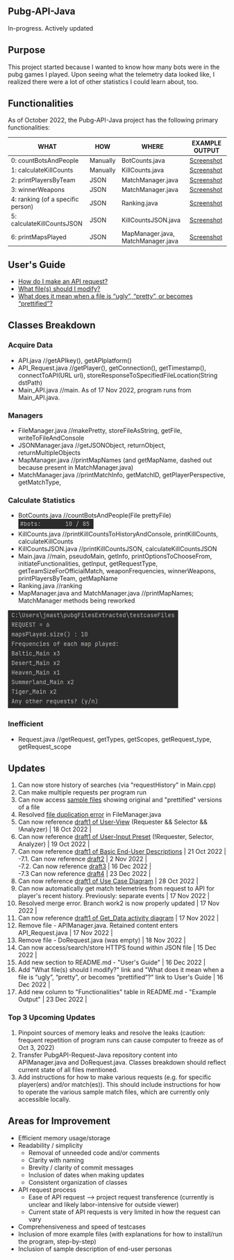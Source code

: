 ## Pubg-API-Java ##
In-progress. Actively updated

## Purpose ## 
This project started because I wanted to know how many bots were in the pubg games I played. Upon seeing what the telemetry data looked like, I realized there were a lot of other statistics I could learn about, too. 

## Functionalities ##
As of October 2022, the Pubg-API-Java project has the following primary functionalities:

| WHAT      |   HOW   | WHERE | EXAMPLE OUTPUT |
|---------- | ------- | ----- | -------------- |
|0: countBotsAndPeople | Manually | BotCounts.java | [Screenshot](https://github.com/JS1936/PubgAPI-Java/blob/work2/screenshot_countBotsAndPeople_example.png) |
|1: calculateKillCounts	| Manually | KillCounts.java | [Screenshot](https://github.com/JS1936/PubgAPI-Java/blob/work2/screenshot_killCounts.png)|	
|2: printPlayersByTeam | JSON | MatchManager.java | [Screenshot](https://github.com/JS1936/PubgAPI-Java/blob/work2/Screenshot_PubgAPI-Java_printPlayersByTeam(still%20need%20to%20update%20maximum%20team%20capacity).png) |
|3: winnerWeapons |	JSON | MatchManager.java | [Screenshot](https://github.com/JS1936/PubgAPI-Java/blob/work2/screenshot_winnerWeapons_example.png) |
|4: ranking (of a specific person)|	JSON | Ranking.java | [Screenshot](https://github.com/JS1936/PubgAPI-Java/blob/work2/Screenshot_PubgAPI-Java_ranking.png) |
|5: calculateKillCountsJSON	|	JSON | KillCountsJSON.java | [Screenshot](https://github.com/JS1936/PubgAPI-Java/blob/work2/Screenshot_PubgAPI-Java_partialOutputForKillCountsJSON.png) |
|6: printMapsPlayed |	JSON | MapManager.java, MatchManager.java| [Screenshot](https://github.com/JS1936/PubgAPI-Java/blob/work2/screenshot_printMapsPlayed_example.png) |

## User's Guide ##
* [How do I make an API request?](https://github.com/JS1936/PubgAPI-Java/files/10244822/Q_.How.do.I.make.an.API.request_.pdf)
* [What file(s) should I modify?](https://github.com/JS1936/PubgAPI-Java/files/10245164/Q_.What.file.s.should.I.modify.pdf)
* [What does it mean when a file is “ugly”, “pretty”, or becomes “prettified”?](https://github.com/JS1936/PubgAPI-Java/files/10245177/PubgAPI-Java.Q.pdf)


## Classes Breakdown ##

### Acquire Data ###
* API.java //getAPIkey(), getAPIplatform()
* API_Request.java //getPlayer(), getConnection(), getTimestamp(), connectToAPI(URL url), storeResponseToSpecifiedFileLocation(String dstPath)
* Main_API.java //main. As of 17 Nov 2022, program runs from Main_API.java.

### Managers ###
* FileManager.java //makePretty, storeFileAsString, getFile, writeToFileAndConsole
* JSONManager.java //getJSONObject, returnObject, returnMultipleObjects
* MapManager.java //printMapNames (and getMapName, dashed out because present in MatchManager.java)
* MatchManager.java //printMatchInfo, getMatchID, getPlayerPerspective, getMatchType, 

### Calculate Statistics ###
* BotCounts.java //countBotsAndPeople(File prettyFile) ![img.png](screenshot_countBotsAndPeople_example.png)
* KillCounts.java //printKillCountsToHistoryAndConsole, printKillCounts, calculateKillCounts
* KillCountsJSON.java //printKillCountsJSON, calculateKillCountsJSON
* Main.java //main, pseudoMain, getInfo, printOptionsToChooseFrom, initiateFunctionalities, getInput, getRequestType, getTeamSizeForOfficialMatch, weaponFrequencies, winnerWeapons, printPlayersByTeam, getMapName
* Ranking.java //ranking
* MapManager.java and MatchManager.java //printMapNames; MatchManager methods being reworked

![img_1.png](screenshot_printMapsPlayed_example.png)


### Inefficient ###
* Request.java //getRequest, getTypes, getScopes, getRequest_type, getRequest_scope

## Updates ##

1. Can now store history of searches (via "requestHistory" in Main.cpp)
2. Can make multiple requests per program run
3. Can now access [sample files](https://github.com/JS1936/PubgAPI-Java/tree/work/src/main/resources) showing original and "prettified" versions of a file
4. Resolved [file duplication error](https://github.com/JS1936/PubgAPI-Java/files/9720547/PubgAPI-Java_.Update.4.Details.pdf) in FileManager.java
5. Can now reference [draft1 of User-View](https://github.com/JS1936/PubgAPI-Java/files/9836661/Draft.1_.User-View.Requester.Selector.1.pdf) (Requester && Selector && !Analyzer) | 18 Oct 2022 |
6. Can now reference [draft1 of User-Input Preset](https://github.com/JS1936/PubgAPI-Java/blob/work2/src/main/resources/Draft%201_%20User-Input%20Preset%20(!Requester%20%26%26%20Selector%20%26%26%20Analyzer).pdf) (!Requester, Selector, Analyzer) | 19 Oct 2022 |
7. Can now reference [draft1 of Basic End-User Descriptions](https://github.com/JS1936/PubgAPI-Java/files/9836733/PubgAPI-Java_.Draft1.of.Basic.End-User.Descriptions.pdf) | 21 Oct 2022 |  
-7.1. Can now reference [draft2](https://github.com/JS1936/PubgAPI-Java/blob/work2/src/main/resources/Drafts/PubgAPI-Java_%20Draft2%20of%20Basic%20End-User%20Descriptions.pdf) | 2 Nov 2022 |
<br />-7.2. Can now reference [draft3](https://github.com/JS1936/PubgAPI-Java/files/10244863/PubgAPI-Java_.Draft3.of.Basic.End-User.Descriptions.1.pdf) | 16 Dec 2022 |
<br />-7.3 Can now reference [draft4](https://github.com/JS1936/PubgAPI-Java/blob/work2/src/main/resources/Drafts/PubgAPI-Java_%20Draft4%20of%20Basic%20End-User%20Descriptions.pdf) | 23 Dec 2022 |
8. Can now reference [draft1 of Use Case Diagram](https://github.com/JS1936/PubgAPI-Java/blob/work2/src/main/resources/Drafts/Draft1-%20Use%20Case%20Diagram%20-%20Pubg-API-Java%20Program.pdf) | 28 Oct 2022 |
9. Can now automatically get match telemetries from request to API for player's recent history. Previously: separate events | 17 Nov 2022 | 
10. Resolved merge error. Branch work2 is now properly updated | 17 Nov 2022 |
11. Can now reference [draft1 of Get_Data activity diagram](https://github.com/JS1936/PubgAPI-Java/blob/work2/src/main/resources/Drafts/Draft%201_%20Activity%20Diagram.pdf) | 17 Nov 2022 |
12. Remove file - APIManager.java. Retained content enters API_Request.java | 17 Nov 2022 |
13. Remove file - DoRequest.java (was empty) | 18 Nov 2022 |
14. Can now access/search/store HTTPS found within JSON file | 15 Dec 2022 |
15. Add new section to README.md - "User's Guide" | 16 Dec 2022 |
16. Add "What file(s) should I modify?" link and "What does it mean when a file is “ugly”, “pretty”, or becomes “prettified”?" link to User's Guide | 16 Dec 2022 |
17. Add new column to "Functionalities" table in README.md - "Example Output" | 23 Dec 2022 |

### Top 3 Upcoming Updates ###

1. Pinpoint sources of memory leaks and resolve the leaks (caution: frequent repetition of program runs can cause computer to freeze as of Oct 3, 2022) 
2. Transfer PubgAPI-Request-Java repository content into APIManager.java and DoRequest.java. Classes breakdown should reflect current state of all files mentioned.
3. Add instructions for how to make various requests (e.g. for specific player(ers) and/or match(es)). This should include instructions for how to operate the various sample match files, which are currently only accessible locally.

## Areas for Improvement ##
* Efficient memory usage/storage
* Readability / simplicity
    * Removal of unneeded code and/or comments
    * Clarity with naming
    * Brevity / clarity of commit messages
    * Inclusion of dates when making updates
    * Consistent organization of classes
* API request process
    * Ease of API request --> project request transference (currently is unclear and likely labor-intensive for outside viewer)
    * Current state of API requests is very limited in how the request can vary
* Comprehensiveness and speed of testcases
* Inclusion of more example files (with explanations for how to install/run the program, step-by-step)
* Inclusion of sample description of end-user personas


